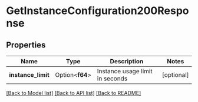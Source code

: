 # GetInstanceConfiguration200Response

## Properties

Name | Type | Description | Notes
------------ | ------------- | ------------- | -------------
**instance_limit** | Option<**f64**> | Instance usage limit in seconds | [optional]

[[Back to Model list]](../README.md#documentation-for-models) [[Back to API list]](../README.md#documentation-for-api-endpoints) [[Back to README]](../README.md)


